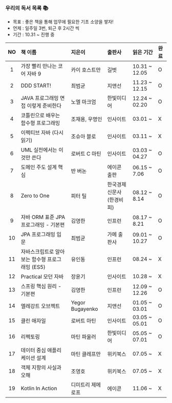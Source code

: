 ### 우리의 독서 목록 :books:
* 목표 : 좋은 책을 통해 업무에 필요한 기초 소양을 쌓자!
* 언제 : 일주일 3번, 퇴근 후 2시간 씩
* 기간 : 10.31 ~ 진행 중

|NO|책 이름|지은이|출판사|읽은 기간|완료|
|:---:|:---|:---|:---|:---|:---|
|1|가장 빨리 만나는 코어 자바 9|카이 호스트만|길벗|10.31 ~ 12.05|O|
|2|DDD START!|최범균|지앤선|11.23 ~ 12.15|O|
|3|JAVA 프로그래밍 면접 이렇게 준비한다|노엘 마크엄|한빛미디어|12.24 ~ 02.20|O|
|4|코틀린으로 배우는 함수형 프로그래밍|조재용, 우명인|인사이트|03.01 ~ |X|
|5|이펙티브 자바 (다시 읽기)|조슈아 블로|인사이트|03.11 ~ |X|
|6|UML 실전에서는 이것만 쓴다|로버트 C 마틴|인사이트|03.03 ~ 04.27 |O|
|7|도메인 주도 설계 핵심|반 버논|에이콘 출판|06.15 ~ 7.06|O|
|8|Zero to One|피터 틸|한국경제신문사(한경비피)|08.12 ~ 8.14|O|
|9|자바 ORM 표준 JPA 프로그래밍 - 기본편|김영한|인프런|08.17 ~ 8.21|O|
|10|JPA 프로그래밍 입문|최범균|가메 출판사|09.01 ~ 10.27|O|
|11|자바스크립트로 알아보는 함수형 프로그래밍 (ES5)|유인동|인프런|08.24 ~ |X|
|12|Practical 모던 자바|장윤기|인사이트|10.28 ~ |X|
|13|스프링 핵심 원리 - 기본편|김영한|인프런|12.09 ~ 12.26|O|
|14|엘레강트 오브젝트|Yegor Bugayenko|지앤선|01.05 ~ 03.01|O|
|15|클린 애자일|로버트 마틴|인사이트|03.05 ~ 05.01|O|
|16|리펙토링|마틴 파울러|한빛미디어|05.05 ~ 07.01|O|
|17|데이터 중심 애플리케이션 설계|마틴 클레프만|위키북스|07.05 ~ |X|
|18|객체 지항의 사실과 오해|조영호|위키북스|07.05 ~ |X|
|19|Kotlin In Action|디미트리 제메로프|에이콘|11.06 ~ |X|
